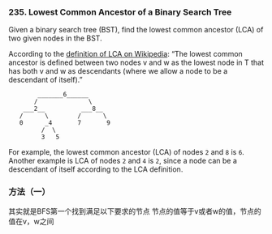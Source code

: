 ### 235\. Lowest Common Ancestor of a Binary Search Tree

Given a binary search tree (BST), find the lowest common ancestor (LCA) of two given nodes in the BST.

According to the [definition of LCA on Wikipedia](https://en.wikipedia.org/wiki/Lowest_common_ancestor): “The lowest common ancestor is defined between two nodes v and w as the lowest node in T that has both v and w as descendants (where we allow a node to be a descendant of itself).”

            _______6______
           /              \
        ___2__          ___8__
       /      \        /      \
       0      _4       7       9
             /  \
             3   5

For example, the lowest common ancestor (LCA) of nodes `2` and `8` is `6`. Another example is LCA of nodes `2` and `4` is `2`, since a node can be a descendant of itself according to the LCA definition.

### 方法（一）
其实就是BFS第一个找到满足以下要求的节点
节点的值等于v或者w的值，节点的值在v，w之间